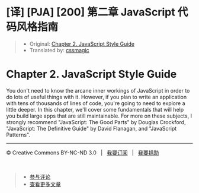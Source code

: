 # [译] [PJA] [200] 第二章 JavaScript 代码风格指南

> * Original: [Chapter 2. JavaScript Style Guide](http://chimera.labs.oreilly.com/books/1234000000262/ch02.html)
> * Translated by: [cssmagic](https://github.com/cssmagic)

# Chapter 2. JavaScript Style Guide

You don't need to know the arcane inner workings of JavaScript in order to do lots of useful things with it. However, if you plan to write an application with tens of thousands of lines of code, you're going to need to explore a little deeper. In this chapter, we'll cover some fundamentals that will help you build large apps that are still maintainable. For more on these subjects, I strongly recommend "JavaScript: The Good Parts" by Douglas Crockford, "JavaScript: The Definitive Guide" by David Flanagan, and "JavaScript Patterns".

***

&copy; Creative Commons BY-NC-ND 3.0 &nbsp; | &nbsp; [我要订阅](http://www.cssmagic.net/blog/subscribe) &nbsp; | &nbsp; [我要捐助](http://www.cssmagic.net/blog/donate)

&nbsp;
> * [参与评论](https://github.com/cssmagic/blog/issues/XXXXXXXXXX)
> * [查看更多文章](https://github.com/cssmagic/blog/issues?state=open)
